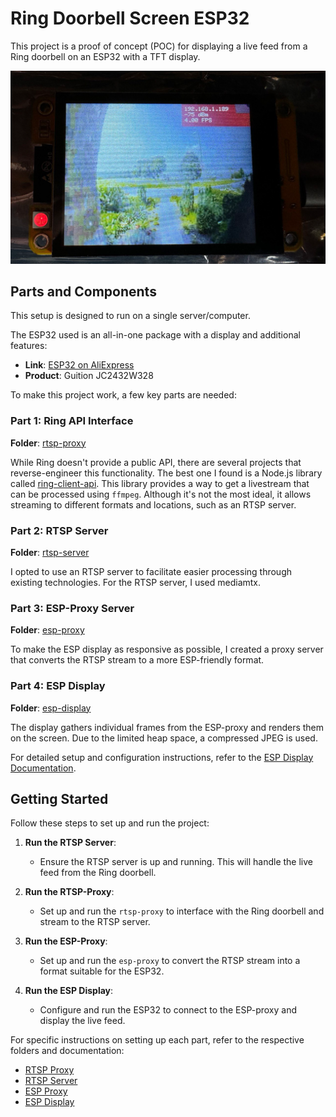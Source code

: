 # Ring Doorbell Screen ESP32

This project is a proof of concept (POC) for displaying a live feed from a Ring doorbell on an ESP32 with a TFT display.

![Project Image](./pics/image.png)

## Parts and Components

This setup is designed to run on a single server/computer.

The ESP32 used is an all-in-one package with a display and additional features:

- **Link**: [ESP32 on AliExpress](https://nl.aliexpress.com/item/1005006948064622.html?spm=a2g0o.order_list.order_list_main.5.710679d2Pts8yA&gatewayAdapt=glo2nld)
- **Product**: Guition JC2432W328

To make this project work, a few key parts are needed:

### Part 1: Ring API Interface

**Folder**: [rtsp-proxy](./rtsp-proxy)

While Ring doesn't provide a public API, there are several projects that reverse-engineer this functionality. The best one I found is a Node.js library called [ring-client-api](https://github.com/dgreif/ring/tree/main/packages/ring-client-api). This library provides a way to get a livestream that can be processed using `ffmpeg`. Although it's not the most ideal, it allows streaming to different formats and locations, such as an RTSP server.

### Part 2: RTSP Server

**Folder**: [rtsp-server](./rtsp-server)

I opted to use an RTSP server to facilitate easier processing through existing technologies. For the RTSP server, I used mediamtx.

### Part 3: ESP-Proxy Server

**Folder**: [esp-proxy](./esp-proxy)

To make the ESP display as responsive as possible, I created a proxy server that converts the RTSP stream to a more ESP-friendly format.

### Part 4: ESP Display

**Folder**: [esp-display](./esp-display)

The display gathers individual frames from the ESP-proxy and renders them on the screen. Due to the limited heap space, a compressed JPEG is used.

For detailed setup and configuration instructions, refer to the [ESP Display Documentation](./esp-display.md).

## Getting Started

Follow these steps to set up and run the project:

1. **Run the RTSP Server**:

   - Ensure the RTSP server is up and running. This will handle the live feed from the Ring doorbell.

2. **Run the RTSP-Proxy**:

   - Set up and run the `rtsp-proxy` to interface with the Ring doorbell and stream to the RTSP server.

3. **Run the ESP-Proxy**:

   - Set up and run the `esp-proxy` to convert the RTSP stream into a format suitable for the ESP32.

4. **Run the ESP Display**:
   - Configure and run the ESP32 to connect to the ESP-proxy and display the live feed.

For specific instructions on setting up each part, refer to the respective folders and documentation:

- [RTSP Proxy](./rtsp-proxy/README.md)
- [RTSP Server](./rtsp-server/README.md)
- [ESP Proxy](./esp-proxy/README.md)
- [ESP Display](./esp-display.md)

